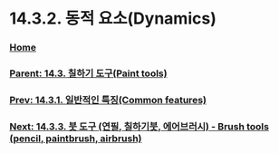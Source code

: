 # 14.3.2. 동적 요소(Dynamics)

### [Home](./00-home.md)
### [Parent: 14.3. 칠하기 도구(Paint tools)](./14-03-00-paint-tools.md)
### [Prev: 14.3.1. 일반적인 특징(Common features)](./14-03-01-00-common-features.md)
### [Next: 14.3.3. 붓 도구 (연필, 칠하기붓, 에어브러시) - Brush tools (pencil, paintbrush, airbrush)](./14-03-03-brush-tools-pencil-paintbrush-airbrush.md)
